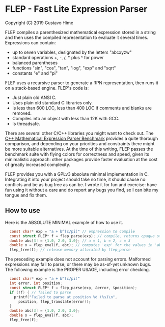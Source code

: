 # FLEP - Fast Lite Expression Parser
 Copyright (C) 2019 Gustavo Hime

FLEP compiles a parenthesized mathematical expression stored in a string and 
then uses the compiled representation to evaluate it several times.
Expressions can contain:
 - up to seven variables, designated by the letters "abcxyzw"
 - standard operations +, -, /, * plus ^ for power
 - balanced parentheses
 - functions "sin", "cos", "tan", "log", "exp" and "sqrt"
 - constants "e" and "pi"

FLEP uses a recursive parser to generate a RPN representation, then
runs it on a stack-based engine. FLEP's code is:
 - Just plain old ANSI C.
 - Uses plain old standard C libraries only.
 - Is less than 600 LOC, less than 400 LOC if comments and blanks are removed.
 - Compiles into an object with less than 12K with GCC.
 - Is threadsafe.

There are several other C/C++ libraries you might want to check out.
The 
[C++ Mathematical Expression Parser Benchmark](https://github.com/ArashPartow/math-parser-benchmark-project) provides a quite thorough comparison, and
depending on your priorities and constraints there might be more suitable
alternatives. At the time of this writing, FLEP passes the benchmark suite
with flying colors for correctness and speed, given its minimalistic 
approach: other packages provide faster evaluation at the cost of greatly
increased complexity.

FLEP provides you with a GPLv3 absolute minimal implementation in C. Integrating it into your project should take no time, it should cause no conflicts and be as bug free as can be. I wrote it for fun and exercise: have fun using it without a care and do report any bugs you find, so I can bite my tongue and fix them.


## How to use

Here is the ABSOLUTE MINIMAL example of how to use it.

```C
  const char* exp = "a + b^(c/pi)" // expression to compile
  const struct FLEP* f = flep_parse(exp); // compile, returns opaque structure
  double abc[3] = {1.0, 2.0, 3.0}; // a = 1, b = 2, c = 3
  double x = flep_eval(f, abc); // computes 'exp' for the values in 'abc'
  flep_free(f); // release memory allocated by flep_parse
```

The preceding example does not account for parsing errors. 
Malformed expressions may fail to parse, or there may be as-of-yet unknown
bugs. The following example is the PROPER USAGE, including error checking.

```C
  const char* exp = "a + b^(c/pi)"
  int error, int position;
  const struct FLEP* f = flep_parse(exp, &error, &position);
  if (!f) { // failed to parse
    printf("Failed to parse at position %d (%s)\n",
      position, flep_translate(error));
  }
  double abc[3] = {1.0, 2.0, 3.0};
  double x = flep_eval(f, abc);
  flep_free(f);
```

